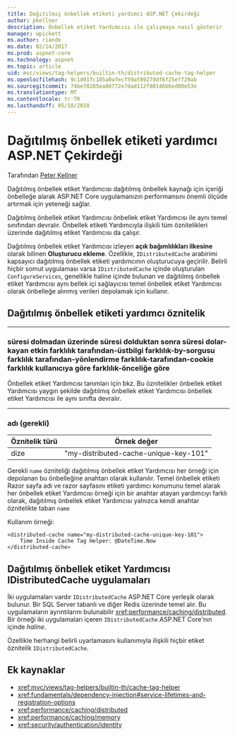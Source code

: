 ```yaml
---
title: Dağıtılmış önbellek etiketi yardımcı ASP.NET Çekirdeği
author: pkellner
description: Önbellek etiket Yardımcısı ile çalışmaya nasıl gösterir
manager: wpickett
ms.author: riande
ms.date: 02/14/2017
ms.prod: aspnet-core
ms.technology: aspnet
ms.topic: article
uid: mvc/views/tag-helpers/builtin-th/distributed-cache-tag-helper
ms.openlocfilehash: 9c1d91fc185a0afecf59af8927ddf6f25eff29ab
ms.sourcegitcommit: 74be78285ea88772e7dad112f80146b6ed00e53e
ms.translationtype: MT
ms.contentlocale: tr-TR
ms.lasthandoff: 05/10/2018
---
```

# <a name="distributed-cache-tag-helper-in-aspnet-core"></a>Dağıtılmış önbellek etiketi yardımcı ASP.NET Çekirdeği

Tarafından [Peter Kellner](http://peterkellner.net) 

Dağıtılmış önbellek etiket Yardımcısı dağıtılmış önbellek kaynağı için içeriği önbelleğe alarak ASP.NET Core uygulamanızın performansını önemli ölçüde artırmak için yeteneği sağlar.

Dağıtılmış önbellek etiket Yardımcısı önbellek etiket Yardımcısı ile aynı temel sınıfından devralır. Önbellek etiketi Yardımcıyla ilişkili tüm öznitelikleri üzerinde dağıtılmış etiket Yardımcısı da çalışır.

Dağıtılmış önbellek etiket Yardımcısı izleyen **açık bağımlılıkları ilkesine** olarak bilinen **Oluşturucu ekleme**. Özellikle, `IDistributedCache` arabirimi kapsayıcı dağıtılmış önbellek etiketi yardımcının oluşturucuya geçirilir. Belirli hiçbir somut uygulaması varsa `IDistributedCache` içinde oluşturulan `ConfigureServices`, genellikle haline içinde bulunan ve dağıtılmış önbellek etiket Yardımcısı aynı bellek içi sağlayıcısı temel önbellek etiket Yardımcısı olarak önbelleğe alınmış verileri depolamak için kullanır.

## <a name="distributed-cache-tag-helper-attributes"></a>Dağıtılmış önbellek etiketi yardımcı öznitelik

- - -

### <a name="enabled-expires-on-expires-after-expires-sliding-vary-by-header-vary-by-query-vary-by-route-vary-by-cookie-vary-by-user-vary-by-priority"></a>süresi dolmadan üzerinde süresi dolduktan sonra süresi dolar-kayan etkin farklılık tarafından-üstbilgi farklılık-by-sorgusu farklılık tarafından-yönlendirme farklılık-tarafından-cookie farklılık kullanıcıya göre farklılık-önceliğe göre

Önbellek etiket Yardımcısı tanımları için bkz. Bu öznitelikler önbellek etiket Yardımcısı yaygın şekilde dağıtılmış önbellek etiket Yardımcısı önbellek etiket Yardımcısı ile aynı sınıfta devralır.

- - -

### <a name="name-required"></a>adı (gerekli)

| Öznitelik türü    | Örnek değer     |
|----------------   |----------------   |
| dize    | "my-distributed-cache-unique-key-101"     |

Gerekli `name` özniteliği dağıtılmış önbellek etiket Yardımcısı her örneği için depolanan bu önbelleğine anahtarı olarak kullanılır. Temel önbellek etiketi Razor sayfa adı ve razor sayfasını etiketi yardımcı konumunu temel alarak her önbellek etiket Yardımcısı örneği için bir anahtar atayan yardımcıyı farklı olarak, dağıtılmış önbellek etiket Yardımcısı yalnızca kendi anahtar öznitelikte taban `name`

Kullanım örneği:

```cshtml
<distributed-cache name="my-distributed-cache-unique-key-101">
    Time Inside Cache Tag Helper: @DateTime.Now
</distributed-cache>
```

## <a name="distributed-cache-tag-helper-idistributedcache-implementations"></a>Dağıtılmış önbellek etiket Yardımcısı IDistributedCache uygulamaları

İki uygulamaları vardır `IDistributedCache` ASP.NET Core yerleşik olarak bulunur. Bir SQL Server tabanlı ve diğer Redis üzerinde temel alır. Bu uygulamaların ayrıntılarını bulunabilir <xref:performance/caching/distributed>. Bir örneği iki uygulamaları içeren `IDistributedCache` ASP.NET Core'nın içinde *haline*.

Özellikle herhangi belirli uyarlamasını kullanımıyla ilişkili hiçbir etiket öznitelik `IDistributedCache`.

## <a name="additional-resources"></a>Ek kaynaklar

* <xref:mvc/views/tag-helpers/builtin-th/cache-tag-helper>
* <xref:fundamentals/dependency-injection#service-lifetimes-and-registration-options>
* <xref:performance/caching/distributed>
* <xref:performance/caching/memory>
* <xref:security/authentication/identity>

